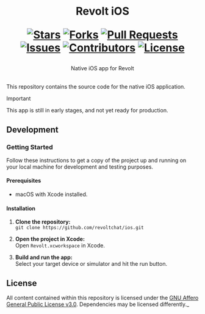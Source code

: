 <div align="center">
<h1>
  Revolt iOS
  
  [![Stars](https://img.shields.io/github/stars/revoltchat/ios?style=flat-square&logoColor=white)](https://github.com/revoltchat/ios/stargazers)
  [![Forks](https://img.shields.io/github/forks/revoltchat/ios?style=flat-square&logoColor=white)](https://github.com/revoltchat/ios/network/members)
  [![Pull Requests](https://img.shields.io/github/issues-pr/revoltchat/ios?style=flat-square&logoColor=white)](https://github.com/revoltchat/ios/pulls)
  [![Issues](https://img.shields.io/github/issues/revoltchat/ios?style=flat-square&logoColor=white)](https://github.com/revoltchat/ios/issues)
  [![Contributors](https://img.shields.io/github/contributors/revoltchat/ios?style=flat-square&logoColor=white)](https://github.com/revoltchat/ios/graphs/contributors)
  [![License](https://img.shields.io/github/license/revoltchat/ios?style=flat-square&logoColor=white)](https://github.com/revoltchat/ios/blob/main/LICENSE)
</h1>
Native iOS app for Revolt
</div>
<br/>

This repository contains the source code for the native iOS application.

> [!IMPORTANT]
> This app is still in early stages, and not yet ready for production.

## Development

### Getting Started

Follow these instructions to get a copy of the project up and running on your local machine for development and testing purposes.

#### Prerequisites

- macOS with Xcode installed.

#### Installation

1. **Clone the repository:** \
   `git clone https://github.com/revoltchat/ios.git`

2. **Open the project in Xcode:** \
   Open `Revolt.xcworkspace` in Xcode.

3. **Build and run the app:** \
   Select your target device or simulator and hit the run button.

## License

All content contained within this repository is licensed under the [GNU Affero General Public License v3.0](https://github.com/revoltchat/ios/blob/main/LICENSE). Dependencies may be licensed differently._
